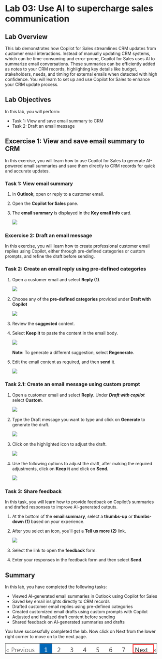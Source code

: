 # Lab 03: Use AI to supercharge sales communication 

## Lab Overview

This lab demonstrates how Copilot for Sales streamlines CRM updates from customer email interactions. Instead of manually updating CRM systems, which can be time-consuming and error-prone, Copilot for Sales uses AI to summarize email conversations. These summaries can be efficiently added as notes to your CRM records, highlighting key details like budget, stakeholders, needs, and timing for external emails when detected with high confidence. You will learn to set up and use Copilot for Sales to enhance your CRM update process.

## Lab Objectives

In this lab, you will perform:

- Task 1: View and save email summary to CRM
- Task 2: Draft an email message  

## Excercise 1: View and save email summary to CRM

In this exercise, you will learn how to use Copilot for Sales to generate AI-powered email summaries and save them directly to CRM records for quick and accurate updates.

### Task 1: View email summary

1. In **Outlook**, open or reply to a customer email.

1. Open the **Copilot for Sales** pane.

1. The **email summary** is displayed in the **Key email info** card.

   ![](../media/dc16.png)

### Excercise 2: Draft an email message  

In this exercise, you will learn how to create professional customer email replies using Copilot, either through pre-defined categories or custom prompts, and refine the draft before sending.

### Task 2: Create an email reply using pre-defined categories

1. Open a customer email and select **Reply (1)**. 

   ![](../media/dc15.png)

1. Choose any of the **pre-defined categories** provided under **Draft with Copilot**

   ![](../media/2-1.png)
   
1. Review the **suggested** content.
   
1. Select **Keep it** to paste the content in the email body.

   ![](../media/2-2.png)

      **Note:** To generate a different suggestion, select **Regenerate**.

1. Edit the email content as required, and then **send** it.

   ![](../media/2-3.png)

### Task 2.1: Create an email message using custom prompt

1. Open a customer email and select **Reply**. Under ***Draft with copilot*** select **Custom**.

      ![](../media/dyn31.png)

1. Type the Draft message you want to type and click on **Generate** to generate the draft.

      ![](../media/dyn23.png)

1. Click on the highlighted icon to adjust the draft.

      ![](../media/dyn24.png)

1. Use the following options to adjust the draft, after making the required adjustments, click on **Keep it** and click on **Send**.

      ![](../media/dyn25.png)

### Task 3: Share feedback

In this task, you will learn how to provide feedback on Copilot’s summaries and drafted responses to improve AI-generated outputs.

1. At the bottom of the **email summary**, select a **thumbs-up** or **thumbs-down** **(1)** based on your experience.

1. After you select an icon, you'll get a **Tell us more (2)** link.

   ![](../media/dc17.png)

1. Select the link to open the **feedback** form.

1. Enter your responses in the feedback form and then select **Send**.

## Summary

In this lab, you have completed the following tasks:

- Viewed AI-generated email summaries in Outlook using Copilot for Sales
- Saved key email insights directly to CRM records
- Drafted customer email replies using pre-defined categories
- Created customized email drafts using custom prompts with Copilot
- Adjusted and finalized draft content before sending
- Shared feedback on AI-generated summaries and drafts

You have successfully completed the lab. Now click on Next from the lower right corner to move on to the next page.

![](../media/d47.png) 
